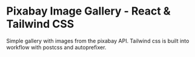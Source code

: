 # Pixabay Image Gallery - React & Tailwind CSS
Simple gallery with images from the pixabay API. Tailwind css is built into workflow with postcss and autoprefixer.